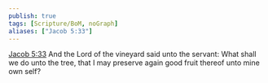```yaml
---
publish: true
tags: [Scripture/BoM, noGraph]
aliases: ["Jacob 5:33"]
---
```

[Jacob 5:33](https://churchofjesuschrist.org/study/scriptures/bofm/jacob/5?lang=eng&id=p33#p33) And the Lord of the vineyard said unto the servant: What shall we do unto the tree, that I may preserve again good fruit thereof unto mine own self?
